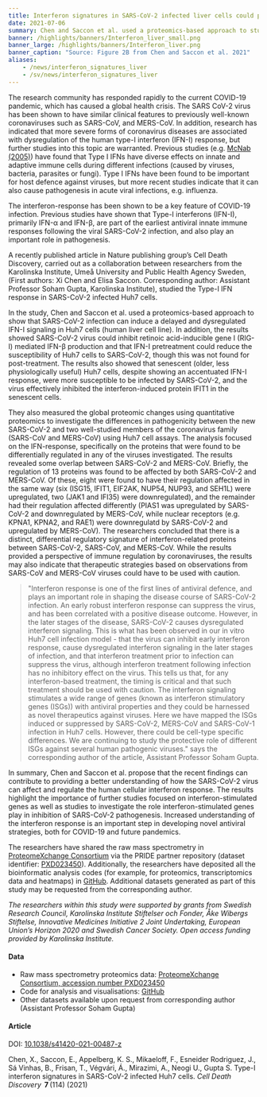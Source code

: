 ```yaml
---
title: Interferon signatures in SARS-CoV-2 infected liver cells could provide knowledge for new antiviral therapies
date: 2021-07-06
summary: Chen and Saccon et al. used a proteomics-based approach to study how SARS-CoV-2 infection affected Type-1 interferon signalling in liver cells. Both data and code are published.
banner: /highlights/banners/Interferon_liver_small.png
banner_large: /highlights/banners/Interferon_liver.png
banner_caption: "Source: Figure 2B from Chen and Saccon et al. 2021"
aliases:
    - /news/interferon_signatures_liver
    - /sv/news/interferon_signatures_liver
---
```


The research community has responded rapidly to the current COVID-19 pandemic, which has caused a global health crisis. The SARS CoV-2 virus has been shown to have similar clinical features to previously well-known coronaviruses such as SARS-CoV, and MERS-CoV. In addition, research has indicated that more severe forms of coronavirus diseases are associated with dysregulation of the human type-I interferon (IFN-I) response, but further studies into this topic are warranted. Previous studies (e.g. [McNab (2005)](https://doi.org/10.1038/nri3787)) have found that Type I IFNs have diverse effects on innate and adaptive immune cells during different infections (caused by viruses, bacteria, parasites or fungi). Type I IFNs have been found to be important for host defence against viruses, but more recent studies indicate that it can also cause pathogenesis in acute viral infections, e.g. influenza.

The interferon-response has been shown to be a key feature of COVID-19 infection. Previous studies have shown that Type-I interferons (IFN-I), primarily IFN-α and IFN-β, are part of the earliest antiviral innate immune responses following the viral SARS-CoV-2 infection, and also play an important role in pathogenesis.

A recently published article in Nature publishing group’s Cell Death Discovery, carried out as a collaboration between researchers from the Karolinska Institute, Umeå University and Public Health Agency Sweden, (First authors: Xi Chen and Elisa Saccon. Corresponding author: Assistant Professor Soham Gupta, Karolinska Institute), studied the Type-I IFN response in SARS-CoV-2 infected Huh7 cells.

In the study, Chen and  Saccon et al. used a proteomics-based approach to show that SARS-CoV-2 infection can induce a delayed and dysregulated IFN-I signaling in Huh7 cells (human liver cell line). In addition, the results showed SARS-CoV-2 virus could inhibit retinoic acid-inducible gene I (RIG-I) mediated IFN-β production and that IFN-I pretreatment could reduce the susceptibility of Huh7 cells to SARS-CoV-2, though this was not found for post-treatment. The results also showed that senescent (older, less physiologically useful) Huh7 cells, despite showing an accentuated IFN-I response, were more susceptible to be infected by SARS-CoV-2, and the virus effectively inhibited the interferon-induced protein IFIT1 in the senescent cells.

They also measured the global proteomic changes using quantitative proteomics to investigate the differences in pathogenicity between the new SARS-CoV-2 and two well-studied members of the coronavirus family (SARS-CoV and MERS-CoV) using Huh7 cell assays. The analysis focused on the IFN-response, specifically on the proteins that were found to be differentially regulated in any of the viruses investigated. The results revealed some overlap between SARS-CoV-2 and MERS-CoV. Briefly, the regulation of 13 proteins was found to be affected by both SARS-CoV-2 and MERS-CoV. Of these, eight were found to have their regulation affected in the same way (six (ISG15, IFIT1, EIF2AK, NUP54, NUP93, and SEH1L) were upregulated, two (JAK1 and IFI35) were downregulated), and the remainder had their regulation affected differently (PIAS1 was upregulated by SARS-CoV-2 and downregulated by MERS-CoV, while nuclear receptors (e.g. KPNA1, KPNA2, and RAE1) were downregulatd by SARS-CoV-2 and upregulated by MERS-CoV). The researchers concluded that there is a distinct, differential regulatory signature of interferon-related proteins between SARS-CoV-2, SARS-CoV, and MERS-CoV. While the results provided a perspective of immune regulation by coronaviruses, the results may also indicate that therapeutic strategies based on observations from SARS-CoV and MERS-CoV viruses could have to be used with caution.

> "Interferon response is one of the first lines of antiviral defence, and plays an important role in shaping the disease course of SARS-CoV-2 infection. An early robust interferon response can suppress the virus, and has been correlated with a positive disease outcome. However, in the later stages of the disease, SARS-CoV-2 causes dysregulated interferon signaling. This is what has been observed in our in vitro Huh7 cell infection model - that the virus can inhibit early interferon response, cause dysregulated interferon signaling in the later stages of infection, and that interferon treatment prior to infection can suppress the virus, although interferon treatment following infection has no inhibitory effect on the virus. This tells us that, for any interferon-based treatment, the timing is critical and that such treatment should be used with caution. The interferon signaling stimulates a wide range of genes (known as interferon stimulatory genes (ISGs)) with antiviral properties and they could be harnessed as novel therapeutics against viruses. Here we have mapped the ISGs induced or suppressed by SARS-CoV-2, MERS-CoV and SARS-CoV-1 infection in Huh7 cells. However, there could be cell-type specific differences. We are continuing to study the protective role of different ISGs against several human pathogenic viruses." says the corresponding author of the article, Assistant Professor Soham Gupta.

In summary, Chen and Saccon et al. propose that the recent findings can contribute to providing a better understanding of how the SARS-CoV-2 virus can affect and regulate the human cellular interferon response. The results highlight the importance of further studies focused on interferon-stimulated genes as well as studies to investigate the role interferon-stimulated genes play in inhibition of SARS-CoV-2 pathogenesis. Increased understanding of the interferon response is an important step in developing novel antiviral strategies, both for COVID-19 and future pandemics.

The researchers have shared the raw mass spectrometry in [ProteomeXchange Consortium](http://proteomecentral.proteomexchange.org) via the PRIDE partner repository (dataset identifier: [PXD023450](http://proteomecentral.proteomexchange.org/cgi/GetDataset?ID=PXD023450)). Additionally, the researchers have deposited all the bioinformatic analysis codes (for example, for proteomics, transcriptomics data and heatmaps) in [GitHub](https://github.com/neogilab/COVID_IFN). Additional datasets generated as part of this study may be requested from the corresponding author.

*The researchers within this study were supported by grants from Swedish Research Council, Karolinska Institute Stiftelser och Fonder, Åke Wibergs Stiftelse, Innovative Medicines Initiative 2 Joint Undertaking,  European Union’s Horizon 2020 and Swedish Cancer Society. Open access funding provided by Karolinska Institute.*

#### Data

- Raw mass spectrometry proteomics data: [ProteomeXchange Consortium, accession number PXD023450](http://proteomecentral.proteomexchange.org/cgi/GetDataset?ID=PXD023450)
- Code for analysis and visualisations: [GitHub](https://github.com/neogilab/COVID_IFN)
- Other datasets available upon request from corresponding author (Assistant Professor Soham Gupta)

#### Article

DOI: [10.1038/s41420-021-00487-z](https://doi.org/10.1038/s41420-021-00487-z)

Chen, X., Saccon, E., Appelberg, K. S., Mikaeloff, F., Esneider Rodriguez, J., Sá Vinhas, B., Frisan, T.,  Végvári, Á., Mirazimi, A., Neogi U., Gupta S. Type-I interferon signatures in SARS-CoV-2 infected Huh7 cells. *Cell Death Discovery*  **7** (114) (2021)
